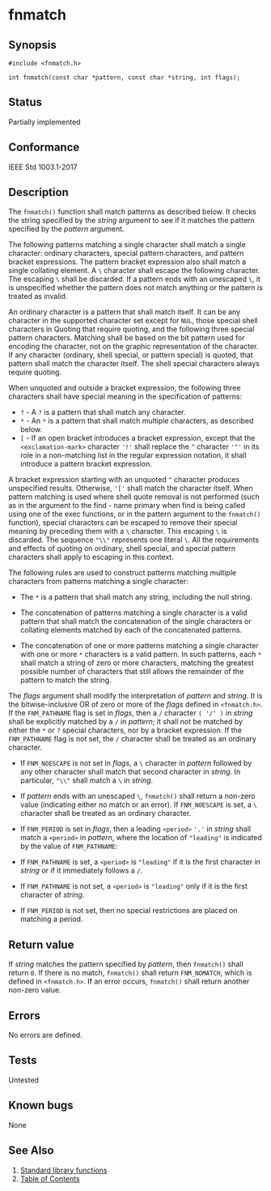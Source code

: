 # fnmatch

## Synopsis

`#include <fnmatch.h>`

`int fnmatch(const char *pattern, const char *string, int flags);`

## Status

Partially implemented

## Conformance

IEEE Std 1003.1-2017

## Description

The `fnmatch()` function shall match patterns as described below. It checks the string specified by the _string_
argument to see if it matches the pattern specified by the _pattern_ argument.

The following patterns matching a single character shall match a single character: ordinary characters, special pattern
characters, and pattern bracket expressions. The pattern bracket expression also shall match a single collating element.
A `\` character shall escape the following character. The escaping `\` shall be discarded. If a
pattern ends with an unescaped `\`, it is unspecified whether the pattern does not match anything or the
pattern is treated as invalid.

An ordinary character is a pattern that shall match itself. It can be any character in the supported character set
except for `NUL`, those special shell characters in Quoting that require quoting, and the following three special
pattern characters. Matching shall be based on the bit pattern used for encoding the character, not on the graphic
representation of the character. If any character (ordinary, shell special, or pattern special) is quoted, that pattern
shall match the character itself. The shell special characters always require quoting.

When unquoted and outside a bracket expression, the following three characters shall have special meaning in the
specification of patterns:

* `?` - A `?` is a pattern that shall match any character.
* `*` - An `*` is a pattern that shall match multiple characters, as described below.
* `[` - If an open bracket introduces a bracket expression, except that the `<exclamation-mark>` character `'!'`
 shall replace the `^` character `'^'` in its role in a non-matching list in the regular expression
 notation, it shall introduce a pattern bracket expression.

 A bracket expression starting with an unquoted `^` character produces unspecified results. Otherwise, `'['`
 shall match the character itself. When pattern matching is used where shell quote removal is not performed (such as in
 the argument to the find - name primary when find is being called using one of the exec functions, or in the pattern
 argument to the `fnmatch()` function), special characters can be escaped to remove their special meaning by preceding
 them with a `\` character. This escaping `\` is discarded. The sequence `"\\"` represents one literal `\`. All the
 requirements and effects of quoting on ordinary, shell special, and special pattern characters shall apply to escaping
 in this context.

The following rules are used to construct patterns matching multiple characters from patterns matching a single
character:

* The `*` is a pattern that shall match any string, including the null string.

* The concatenation of patterns matching a single character is a valid pattern that shall match the concatenation of the
single characters or collating elements matched by each of the concatenated patterns.

* The concatenation of one or more patterns matching a single character with one or more `*` characters is a valid
pattern. In such patterns, each `*` shall match a string of zero or more characters, matching the greatest possible
number of characters that still allows the remainder of the pattern to match the string.

The _flags_ argument shall modify the interpretation of _pattern_ and _string_. It is the bitwise-inclusive OR of zero
or more of the _flags_ defined in `<fnmatch.h>`. If the `FNM_PATHNAME` flag is set in _flags_, then a `/` character
`( '/' )` in _string_ shall be explicitly matched by a `/` in _pattern_; it shall not be matched by either the `*` or
`?` special characters, nor by a bracket expression. If the `FNM_PATHNAME` flag is not set, the `/` character shall be
treated as an ordinary character.

* If `FNM_NOESCAPE` is not set in _flags_, a `\` character in _pattern_ followed by any other character shall match that
second character in _string_. In particular, `"\\"` shall match a `\` in _string_.

* If _pattern_ ends with an unescaped `\`, `fnmatch()` shall return a non-zero value (indicating either no match or an
error). If `FNM_NOESCAPE` is set, a `\` character shall be treated as an ordinary character.

* If `FNM_PERIOD` is set in _flags_, then a leading `<period>` `'.'` in _string_ shall match a `<period>` in
_pattern_, where the location of `"leading"` is indicated by the value of `FNM_PATHNAME`:

* If `FNM_PATHNAME` is set, a `<period>` is `"leading"` if it is the first character in _string_ or if it immediately
follows a `/`.

* If `FNM_PATHNAME` is not set, a `<period>` is `"leading"` only if it is the first character of _string_.

* If `FNM_PERIOD` is not set, then no special restrictions are placed on matching a period.

## Return value

If _string_ matches the pattern specified by _pattern_, then `fnmatch()` shall return `0`. If there is no match,
`fnmatch()` shall return `FNM_NOMATCH`, which is defined in `<fnmatch.h>`. If an error occurs, `fnmatch()` shall
return another non-zero value.

## Errors

No errors are defined.

## Tests

Untested

## Known bugs

None

## See Also

1. [Standard library functions](../functions.md)
2. [Table of Contents](../../../README.md)
